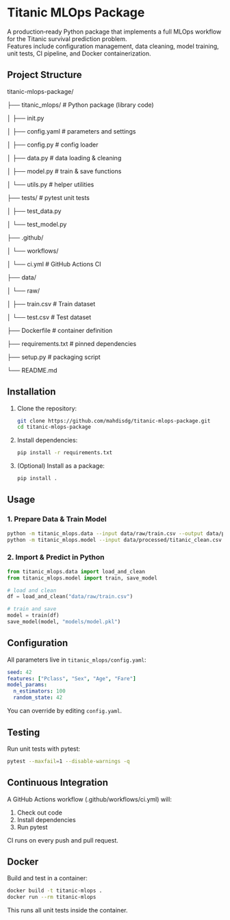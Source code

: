 # Titanic MLOps Package

A production‑ready Python package that implements a full MLOps workflow for the Titanic survival prediction problem.  
Features include configuration management, data cleaning, model training, unit tests, CI pipeline, and Docker containerization.

## Project Structure

titanic-mlops-package/

├── titanic_mlops/ # Python package (library code)

│ ├── init.py

│ ├── config.yaml # parameters and settings

│ ├── config.py # config loader

│ ├── data.py # data loading & cleaning

│ ├── model.py # train & save functions

│ └── utils.py # helper utilities

├── tests/ # pytest unit tests

│ ├── test_data.py

│ └── test_model.py

├── .github/

│ └── workflows/

│ └── ci.yml # GitHub Actions CI

├── data/

│ └── raw/

│ ├── train.csv # Train dataset

│ └── test.csv # Test dataset

├── Dockerfile # container definition

├── requirements.txt # pinned dependencies

├── setup.py # packaging script

└── README.md


## Installation

1. Clone the repository:  
    ```bash
    git clone https://github.com/mahdisdg/titanic-mlops-package.git
    cd titanic-mlops-package
    ```
2. Install dependencies:  
    ```bash
    pip install -r requirements.txt
    ```
3. (Optional) Install as a package:  
    ```bash
    pip install .
    ```

## Usage

### 1. Prepare Data & Train Model

```bash
python -m titanic_mlops.data --input data/raw/train.csv --output data/processed/titanic_clean.csv
python -m titanic_mlops.model --input data/processed/titanic_clean.csv --output models/model.pkl
```

### 2. Import & Predict in Python

```python
from titanic_mlops.data import load_and_clean
from titanic_mlops.model import train, save_model

# load and clean
df = load_and_clean("data/raw/train.csv")

# train and save
model = train(df)
save_model(model, "models/model.pkl")
```

## Configuration
All parameters live in ``titanic_mlops/config.yaml``:

``` yaml
seed: 42
features: ["Pclass", "Sex", "Age", "Fare"]
model_params:
  n_estimators: 100
  random_state: 42
```

You can override by editing ``config.yaml``.

## Testing
Run unit tests with pytest:

```bash
pytest --maxfail=1 --disable-warnings -q
```
## Continuous Integration
A GitHub Actions workflow (.github/workflows/ci.yml) will:
  1. Check out code
  2. Install dependencies
  3. Run pytest

CI runs on every push and pull request.

## Docker
Build and test in a container:

```bash
docker build -t titanic-mlops .
docker run --rm titanic-mlops
```

This runs all unit tests inside the container.

